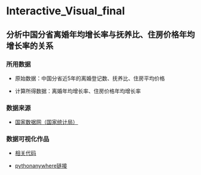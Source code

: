 # Interactive_Visual_final
## 分析中国分省离婚年均增长率与抚养比、住房价格年均增长率的关系
### 所用数据

- 原始数据：中国分省近5年的离婚登记数、抚养比、住房平均价格

- 计算所得数据：离婚年均增长率、住房价格年均增长率

### 数据来源

- [国家数据网（国家统计局）](http://data.stats.gov.cn/)

### 数据可视化作品
- [相关代码](http://nfunm047.gitee.io/interactive_visual_final)

- [pythonanywhere链接](http://yuiane.pythonanywhere.com/)
